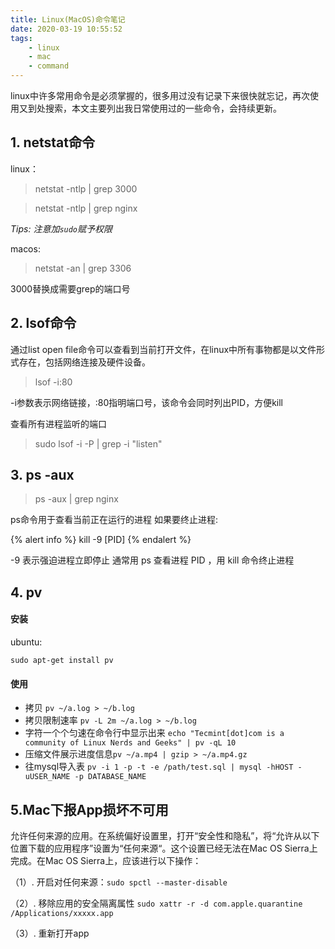 ```yaml
---
title: Linux(MacOS)命令笔记
date: 2020-03-19 10:55:52
tags:
    - linux
    - mac
    - command
---
```


linux中许多常用命令是必须掌握的，很多用过没有记录下来很快就忘记，再次使用又到处搜索，本文主要列出我日常使用过的一些命令，会持续更新。<!--more-->

<!-- toc -->

## 1. netstat命令

linux：

>netstat -ntlp | grep 3000

>netstat -ntlp | grep nginx

*Tips: 注意加`sudo`赋予权限*

macos:

>netstat -an | grep 3306

3000替换成需要grep的端口号

## 2. lsof命令

通过list open file命令可以查看到当前打开文件，在linux中所有事物都是以文件形式存在，包括网络连接及硬件设备。

>lsof -i:80

-i参数表示网络链接，:80指明端口号，该命令会同时列出PID，方便kill

查看所有进程监听的端口

>sudo lsof -i -P | grep -i "listen"

## 3. ps -aux

>ps -aux | grep nginx 

ps命令用于查看当前正在运行的进程
如果要终止进程:

{% alert info %}
kill -9 [PID]
{% endalert %}

-9 表示强迫进程立即停止
通常用 ps 查看进程 PID ，用 kill 命令终止进程

## 4. pv

#### 安装
ubuntu:

```
sudo apt-get install pv
```
#### 使用

- 拷贝 `pv ~/a.log > ~/b.log`
- 拷贝限制速率 `pv -L 2m ~/a.log > ~/b.log`
- 字符一个个匀速在命令行中显示出来 `echo "Tecmint[dot]com is a community of Linux Nerds and Geeks" | pv -qL 10`
- 压缩文件展示进度信息`pv ~/a.mp4 | gzip > ~/a.mp4.gz`
- 往mysql导入表 `pv -i 1 -p -t -e /path/test.sql | mysql -hHOST -uUSER_NAME -p DATABASE_NAME`

## 5.Mac下报App损坏不可用

允许任何来源的应用。在系统偏好设置里，打开“安全性和隐私”，将“允许从以下位置下载的应用程序”设置为“任何来源“。这个设置已经无法在Mac OS Sierra上完成。在Mac OS Sierra上，应该进行以下操作：

（1）. 开启对任何来源：`sudo spctl --master-disable`

（2）. 移除应用的安全隔离属性 `sudo xattr -r -d com.apple.quarantine /Applications/xxxxx.app`

（3）. 重新打开app





